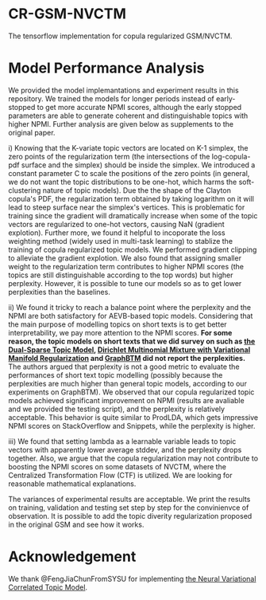 # CR-GSM-NVCTM
The tensorflow implementation for copula regularized GSM/NVCTM.

# Model Performance Analysis
We provided the model implemantations and experiment results in this repository. We trained the models for longer periods instead of early-stopped to get more accurate NPMI scores, although the early stopped parameters are able to generate coherent and distinguishable topics with higher NPMI. Further analysis are given below as supplements to the original paper.

i) Knowing that the K-variate topic vectors are located on K-1 simplex, the zero points of the regularization term (the intersections of the log-copula-pdf surface and the simplex) should be inside the simplex. We introduced a constant parameter C to scale the positions of the zero points (in general, we do not want the topic distributions to be one-hot, which harms the soft-clustering nature of topic models). Due the the shape of the Clayton copula's PDF, the regularization term obtained by taking logarithm on it will lead to steep surface near the simplex's vertices. This is problematic for training since the gradient will dramatically increase when some of the topic vectors are regularized to one-hot vectors, causing NaN (gradient explotion). Further more, we found it helpful to incoporate the loss weighting method (widely used in multi-task learning) to stablize the training of copula regularized topic models. We performed gradient clipping to alleviate the gradient explotion. We also found that assigning smaller weight to the regularization term contributes to higher NPMI scores (the topics are still distinguishable according to the top words) but higher perplexity. However, it is possible to tune our models so as to get lower perplexities than the baselines.

ii) We found it tricky to reach a balance point where the perplexity and the NPMI are both satisfactory for AEVB-based topic models. Considering that the main purpose of modelling topics on short texts is to get better interpretability, we pay more attention to the NPMI scores. **For some reason, the topic models on short texts that we did survey on such as [the Dual-Sparse Topic Model](https://dl.acm.org/doi/10.1145/2566486.2567980), [Dirichlet Multinomial Mixture with Variational Manifold Regularization](https://aaai.org/ojs/index.php/AAAI/article/view/4787) and [GraphBTM](https://www.aclweb.org/anthology/D18-1495.pdf) did not report the perplexities.** The authors argued that perplexity is not a good metric to evaluate the performances of short text topic modelling (possibly because the perplexities are much higher than general topic models, according to our experiments on GraphBTM). We observed that our copula regularized topic models achieved significant improvement on NPMI (results are avaliable and we provided the testing script), and the perplexity is relatively acceptable. This behavior is quite similar to ProdLDA, which gets impressive NPMI scores on StackOverflow and Snippets, while the perplexity is higher.

iii) We found that setting lambda as a learnable variable leads to topic vectors with apparently lower average stddev, and the perplexity drops together. Also, we argue that the copula regularization may not contribute to boosting the NPMI scores on some datasets of NVCTM, where the Centralized Transformation Flow (CTF) is utilized. We are looking for reasonable mathematical explanations.

The variances of experimental results are acceptable. We print the results on training, validation and testing set step by step for the convinienvce of observation. It is possible to add the topic diverity regularization proposed in the original GSM and see how it works.

# Acknowledgement
We thank @FengJiaChunFromSYSU for implementing [the Neural Variational Correlated Topic Model](https://dl.acm.org/doi/10.1145/3308558.3313561).
